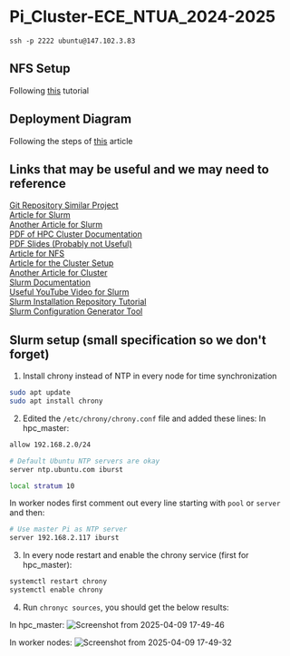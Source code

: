 # Pi_Cluster-ECE_NTUA_2024-2025

`ssh -p 2222 ubuntu@147.102.3.83`

## NFS Setup
Following [this](https://www.digitalocean.com/community/tutorials/how-to-set-up-an-nfs-mount-on-ubuntu-20-04) tutorial

## Deployment Diagram 
Following the steps of [this](https://www.geeksforgeeks.org/deployment-diagram-unified-modeling-languageuml/) article

## Links that may be useful and we may need to reference
[Git Repository Similar Project](https://github.com/projectRaspberry/wipi) <br>
[Article for Slurm](https://www.howtoraspberry.com/2022/03/how-to-build-an-hpc-high-performance-cluster-with-raspberry-pi-computers/) <br>
[Another Article for Slurm ](https://medium.com/@hghcomphys/building-slurm-hpc-cluster-with-raspberry-pis-step-by-step-guide-ae84a58692d5)<br>
[PDF of HPC Cluster Documentation](https://wr.informatik.uni-hamburg.de/_media/teaching/sommersemester_2021/ps-21_rasperry-pi-cluster.pdf) <br>
[PDF Slides (Probably not Useful)](https://archive.fosdem.org/2020/schedule/event/rpi_cluster/attachments/slides/3635/export/events/attachments/rpi_cluster/slides/3635/Introducing_HPC_with_a_Raspberry_Pi_Cluster.pdf) <br> 
[Article for NFS](https://www.howtoraspberry.com/2020/10/how-to-make-network-shared-storage-with-a-raspberry/) <br>
[Article for the Cluster Setup](https://jackyko1991.github.io/journal/Cluster-Setup-2.html) <br>
[Another Article for Cluster](https://glmdev.medium.com/building-a-raspberry-pi-cluster-784f0df9afbd) <br>
[Slurm Documentation](https://slurm.schedmd.com/documentation.html) <br>
[Useful YouTube Video for Slurm](https://www.youtube.com/watch?v=YZbRnrfECfo) <br>
[Slurm Installation Repository Tutorial](https://github.com/ReverseSage/Slurm-ubuntu-20.04.1) <br>
[Slurm Configuration Generator Tool](https://slurm.schedmd.com/configurator.html) <br>


## Slurm setup (small specification so we don't forget)
1. Install chrony instead of NTP in every node for time synchronization
```bash
sudo apt update
sudo apt install chrony
```
2. Edited the `/etc/chrony/chrony.conf` file and added these lines:
In hpc_master:
```bash
allow 192.168.2.0/24

# Default Ubuntu NTP servers are okay
server ntp.ubuntu.com iburst

local stratum 10
```
In worker nodes first comment out every line starting with `pool` or `server` and then:
```bash
# Use master Pi as NTP server
server 192.168.2.117 iburst
```
3. In every node restart and enable the chrony service (first for hpc_master):
```bash
systemctl restart chrony
systemctl enable chrony
```
4. Run `chronyc sources`, you should get the below results:

In hpc_master:
![Screenshot from 2025-04-09 17-49-46](https://github.com/user-attachments/assets/8fbb0299-b3a3-4e4c-9dc1-1bf6f809df82)

In worker nodes:
![Screenshot from 2025-04-09 17-49-32](https://github.com/user-attachments/assets/7d3ce405-c260-4d62-b129-59c6d04ecf9f)


